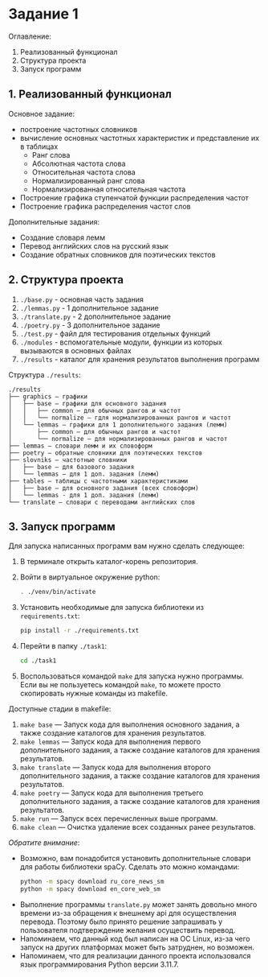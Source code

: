 # Задание 1

Оглавление:

1. Реализованный функционал
2. Структура проекта
3. Запуск программ

## 1. Реализованный функционал

Основное задание:

- построение частотных словников
- вычисление основных частотных характеристик и представление их в таблицах
  - Ранг слова
  - Абсолютная частота слова
  - Относительная частота слова
  - Нормализированный ранг слова
  - Нормализированная относительная частота
- Построение графика ступенчатой функции распределения частот
- Построение графика распределения частот слов

Дополнительные задания:

- Создание словаря лемм
- Перевод английских слов на русский язык
- Создание обратных словников для поэтических текстов

## 2. Структура проекта

1. `./base.py` - основная часть задания
2. `./lemmas.py` - 1 дополнительное задание
3. `./translate.py` - 2 дополнительное задание
4. `./poetry.py` - 3 дополнительное задание
5. `./test.py` - файл для тестирования отдельных функций
6. `./modules` - вспомогательные модули, функции из которых вызываются в основных файлах
7. `./results` - каталог для хранения результатов выполнения программ

Структура `./results`:

```
./results
├── graphics — графики
│   ├── base — графики для основного задания
│   │   ├── common — для обычных рангов и частот
│   │   └── normalize — гдля нормализированных рангов и частот
│   └── lemmas — графики для 1 дополнительного задания (лемм)
│       ├── common — для обычных рангов и частот
│       └── normalize — для нормализированных рангов и частот
├── lemmas — словари лемм и их словоформ
├── poetry — обратные словники для поэтических текстов
├── slovniks — частотные словники
│   ├── base — для базового задания
│   └── lemmas — для 1 доп. задания (лемм)
├── tables — таблицы с частотными характеристиками
│   ├── base — для основного задания (всех словоформ)
│   └── lemmas - для 1 доп. задания (лемм)
└── translate — словари с переводами английских слов
```

## 3. Запуск программ

Для запуска написанных программ вам нужно сделать следующее:

1. В терминале открыть каталог-корень репозитория.
2. Войти в виртуальное окружение python:

   ```sh
   . ./venv/bin/activate
   ```

3. Установить необходимые для запуска библиотеки из `requirements.txt`:

   ```sh
   pip install -r ./requirements.txt
   ```

4. Перейти в папку `./task1`:
   ```sh
   cd ./task1
   ```
5. Воспользоваться командой `make` для запуска нужно программы. Если вы не пользуетесь командой `make`, то можете просто скопировать нужные команды из makefile.

Доступные стадии в makefile:

1. `make base` — Запуск кода для выполнения основного задания, а также создание каталогов для хранения результатов.
2. `make lemmas` — Запуск кода для выполнения первого дополнительного задания, а также создание каталогов для хранения результатов.
3. `make translate` — Запуск кода для выполнения второго дополнительного задания, а также создание каталогов для хранения результатов.
4. `make poetry` — Запуск кода для выполнения третьего дополнительного задания, а также создание каталогов для хранения результатов.
5. `make run` — Запуск всех перечисленных выше программ.
6. `make clean` — Очистка удаление всех созданных ранее результатов.

_Обратите внимание_:

- Возможно, вам понадобится установить дополнительные словари для работы библиотеки spaCy. Сделать это можно командами:
  ```sh
  python -m spacy download ru_core_news_sm
  python -m spacy download en_core_web_sm
  ```
- Выполнение программы `translate.py` может занять довольно много времени из-за обращения к внешнему api для осуществления перевода. Поэтому было принято решение запрашивать у пользователя подтверждение желания осуществить перевод.
- Напоминаем, что данный код был написан на ОС Linux, из-за чего запуск на других платформах может быть затруднен, но возможен.
- Напоминаем, что для реализации данного проекта использовался язык программирования Python версии 3.11.7.
